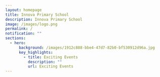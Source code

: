 ```yaml
---
layout: homepage
title: Innova Primary School
description: Innova Primary School
image: /images/logo.png
permalink: /
notification: ""
sections:
  - hero:
      background: /images/1912c888-bbe4-47d7-82b0-bf530912d96a.jpg
      key_highlights:
        - title: Exciting Events
          description: ""
          url: Exciting Events
---
```

